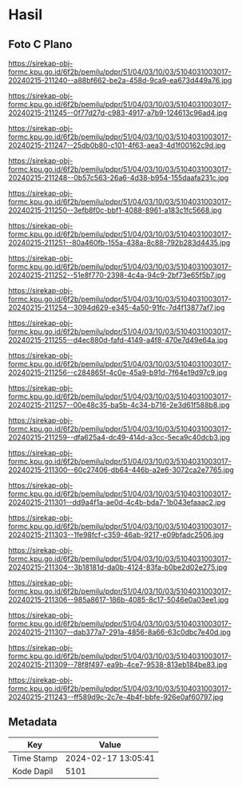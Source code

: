 # Hasil

## Foto C Plano

https://sirekap-obj-formc.kpu.go.id/6f2b/pemilu/pdpr/51/04/03/10/03/5104031003017-20240215-211240--a88bf662-be2a-458d-9ca9-ea673d449a76.jpg

https://sirekap-obj-formc.kpu.go.id/6f2b/pemilu/pdpr/51/04/03/10/03/5104031003017-20240215-211245--0f77d27d-c983-4917-a7b9-124613c96ad4.jpg

https://sirekap-obj-formc.kpu.go.id/6f2b/pemilu/pdpr/51/04/03/10/03/5104031003017-20240215-211247--25db0b80-c101-4f63-aea3-4d1f00162c9d.jpg

https://sirekap-obj-formc.kpu.go.id/6f2b/pemilu/pdpr/51/04/03/10/03/5104031003017-20240215-211248--0b57c563-26a6-4d38-b954-155daafa231c.jpg

https://sirekap-obj-formc.kpu.go.id/6f2b/pemilu/pdpr/51/04/03/10/03/5104031003017-20240215-211250--3efb8f0c-bbf1-4088-8961-a183c1fc5668.jpg

https://sirekap-obj-formc.kpu.go.id/6f2b/pemilu/pdpr/51/04/03/10/03/5104031003017-20240215-211251--80a460fb-155a-438a-8c88-792b283d4435.jpg

https://sirekap-obj-formc.kpu.go.id/6f2b/pemilu/pdpr/51/04/03/10/03/5104031003017-20240215-211252--51e8f770-2398-4c4a-94c9-2bf73e65f5b7.jpg

https://sirekap-obj-formc.kpu.go.id/6f2b/pemilu/pdpr/51/04/03/10/03/5104031003017-20240215-211254--3094d629-e345-4a50-91fc-7d4f13877af7.jpg

https://sirekap-obj-formc.kpu.go.id/6f2b/pemilu/pdpr/51/04/03/10/03/5104031003017-20240215-211255--d4ec880d-fafd-4149-a4f8-470e7d49e64a.jpg

https://sirekap-obj-formc.kpu.go.id/6f2b/pemilu/pdpr/51/04/03/10/03/5104031003017-20240215-211256--c284865f-4c0e-45a9-b91d-7f64e19d97c9.jpg

https://sirekap-obj-formc.kpu.go.id/6f2b/pemilu/pdpr/51/04/03/10/03/5104031003017-20240215-211257--00e48c35-ba5b-4c34-b716-2e3d61f588b8.jpg

https://sirekap-obj-formc.kpu.go.id/6f2b/pemilu/pdpr/51/04/03/10/03/5104031003017-20240215-211259--dfa625a4-dc49-414d-a3cc-5eca9c40dcb3.jpg

https://sirekap-obj-formc.kpu.go.id/6f2b/pemilu/pdpr/51/04/03/10/03/5104031003017-20240215-211300--60c27406-db64-446b-a2e6-3072ca2e7765.jpg

https://sirekap-obj-formc.kpu.go.id/6f2b/pemilu/pdpr/51/04/03/10/03/5104031003017-20240215-211301--dd9a4f1a-ae0d-4c4b-bda7-1b043efaaac2.jpg

https://sirekap-obj-formc.kpu.go.id/6f2b/pemilu/pdpr/51/04/03/10/03/5104031003017-20240215-211303--1fe98fcf-c359-46ab-9217-e09bfadc2506.jpg

https://sirekap-obj-formc.kpu.go.id/6f2b/pemilu/pdpr/51/04/03/10/03/5104031003017-20240215-211304--3b18181d-da0b-4124-83fa-b0be2d02e275.jpg

https://sirekap-obj-formc.kpu.go.id/6f2b/pemilu/pdpr/51/04/03/10/03/5104031003017-20240215-211306--985a8617-186b-4085-8c17-5046e0a03ee1.jpg

https://sirekap-obj-formc.kpu.go.id/6f2b/pemilu/pdpr/51/04/03/10/03/5104031003017-20240215-211307--dab377a7-291a-4856-8a66-63c0dbc7e40d.jpg

https://sirekap-obj-formc.kpu.go.id/6f2b/pemilu/pdpr/51/04/03/10/03/5104031003017-20240215-211309--78f8f497-ea9b-4ce7-9538-813eb184be83.jpg

https://sirekap-obj-formc.kpu.go.id/6f2b/pemilu/pdpr/51/04/03/10/03/5104031003017-20240215-211243--ff589d9c-2c7e-4b4f-bbfe-926e0af60797.jpg


## Metadata

| Key        | Value               |
| ---------- | ------------------- |
| Time Stamp | 2024-02-17 13:05:41 |
| Kode Dapil | 5101                |



